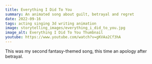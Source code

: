 ```yaml
---
title: Everything I Did To You
summary: An animated song about guilt, betrayal and regret
date: 2022-09-16
tags: acting singing 3d writing animation
image: storytelling_images/everything_i_did_to_you.jpg
image_alt: Everything I Did To You Thumbnail
youtube: https://www.youtube.com/watch?v=gKVAa2Cf3hA
---
```


This was my second fantasy-themed song, this time an apology after betrayal.